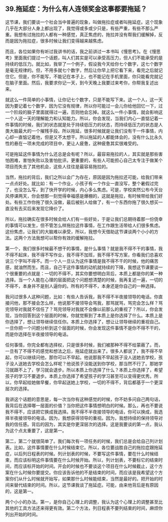 ## 39.拖延症：为什么有人连领奖金这事都要拖延？
这节课，我们要谈一个社会当中普遍的现象，叫做拖拉症或者叫拖延症。这个现象几乎在大部分人身上都出现了，我觉得或多或少只是，有些严重，有些不那么严重。我想有过拖拉的人都有一种感觉，真正焦虑的，拖拉并没有帮我们缓解掉，反而是因为拖拉症，很多时候让我们变得越来越焦虑。


而且，各位如果你有听过我讲书的话，我之前讲过一本书叫《慢思考》。在《慢思考》里面我们提过一个话题，叫人们其实是可以承受高压力，但人们不能承受的是持续的低压力。就比如，我举了一个例子，假设我今天给你七个数字，这七个数字是毫无规律的。但，不用多就七个数字，然后让你早上把它看下来，看完之后就记住它。但是，你不能写，不能记在本子上，也不能记在手机里面，你只能看完就记在脑子里面。然后，我要求你记一天，到今天晚上我要过来考你，你帮我复述出来。


就这么一件简单的小事情，让你记七个数字，只是不能写下来。这一个人，这一天因为要记着七个数字，因为它没有规律，所以你可能过一会儿你给他回忆一下，过一个阶段的脑子里面就得过一遍，否则他会忘掉。就这么一件小事情，就会影响这一个人这一天的理解能力和认知能力。所以，你会发现，当我们内心一直惦记着一件事情的时候，我们的状态就是处于持续低压力的状态，而持续低压力的状态是人类大脑最大的一个摧残手段。所以拖延，很多时候就是让我们没有干一件事情，内心却一直惦记着他，但是又不太想干。所以拖延的人都能体会的，没有什么比永久性的悬在一项未完成的项目中，更让人疲惫，这种疲惫其实很难受的。


可是拖延这件事情为什么还总是会有呢？所以，最容易拖拉的人，其实就是那些害怕困难，害怕失败以及害怕批评。更重要的，有些人可能担心自己太专注于做某个项目而失去了其他机会，这些人往往是最容易拖拉的。


当然，拖拉的背后，我们之所以会广为存在，原因是因为拖拉还可能，给我们带来一点点好处。就比如：有一个作业，小孩子有一个作业一直没写，整个暑假过完了，也没怎么写，到了快开学的时候，内心多么焦虑。可是，学校突然公布今天台风停课两天，你会想那一刻觉得幸福感是爆棚的，这就是拖拉，有时候带给我们好处。有些工作你拖了很久没做，最后被别人给做了，有一个东西你拖了很久想买一直没有去买后来发现它降价了。


所以，拖拉确实在很多时候会给人们有一些好处，于是让我们总期待着那一份侥幸的事情可以发生，但不管怎么样拖拉这件事情，在工作跟生活带给人们很多焦虑。这份焦虑，让我们的大脑难以承受，所以，我想今天借助这节课谈两个小小的方法。这两个方法我想可以帮你有效的缓解拖拉。


第一个，我们很多时候最不想干的事情，是什么事情？就是我不得不干的事情，我不得不起床，我不得不写作业，我不得不加班，我不得不写方案，你看我们总喜欢说三个字叫不得不。而一个人一旦认为这件事情是我不得不干的时候，他的痛苦感，就油然而生。而且，自己干这件事情的动机就持续的下降，我想这节课要谈一个很重要的点就是：一切的不得不，其实你要想明白背后，本质上都是你的某一种选择。当一个人能在心理的层面把这个问题想清楚的时候，我再复述一遍，一切的不得不，本身并不是别人逼你的。所有的不得不，本身还是你自己的一种选择。


我问过很多人这种问题，比如：有些人告诉我，我不得不半夜接领导的电话。你直接问他，那不接会怎么样，他说那不接领导会骂我，那骂就骂，骂完会怎么样？骂完领导对我就不信任了？骂完领导对我就不会像以前那么的重视了？所以，你会发现，当你回答到这个层面的时候，你就觉察到了本质上是你选择了什么。本质上是你选择了，想让领导继续信任你。本质上你选择了，想让让领导继续的重视自己。一旦你把一个问题分析到这个层面的时候，你会发现这件事情不是你不得不干的，而是你选择在半夜接领导的电话。


任何事情，你完全都有选择权，只是很多时候，我们被那种不得不给蒙蔽了。而，一旦有了不得不的感觉和想法之后，拖延症就出来了。很多人都说了，我不得不早起，你可以继续问他，那你可以不早起。他说那我不早起孩子没人送她去学校，孩子没人送她去学校会怎么样呢？他说孩子没能送到你学校，那当然不行了。那她学习就跟不上了，学习就会退步。所以本质上你选择了什么？本质上你选择了，希望孩子的学习不要退步。本质上你选择了希望孩子的学习甚至可以变得更优秀。所以，你早起给她做早餐，你早起送她上学校，一切的不得不，背后都基于一个更深层次的选择。


我讲这个话题的意思是，每一次当你有这种感觉的时候，你不妨多问自己两句话，我背后在选择哪一层面的价值？当你把这件事情想明白的时候。那么，再也不要说我不得不，应该把它换成我选择。我不得不半夜接领导的电话，你可以换成，我选择半夜接领导的电话。因为，我想获得领导的重视。因为，我想持续的保持领导对我的信任感。背后的因为，其实是你更深层次的选择。这是我要谈的第一点，我认为这个点太重要了，这是第一。


第二，第二个就很简单了。我们每次有一项任务的时候，我们总是会给自己列计划表。比如，这件事情要在什么时候结束它。所以，各位要战胜自己的拖拉症跟拖延症，以后列日程表的时候。列计划表的时候，不要写这件事情，要在什么时候结束，而应该标明这件事情要在什么时候开始。所以，列计划表，不要标它的结束时间，而应该标开始的时间。开会的时候也不要谈这个项目在什么时候截止，这个方案在什么时候你要提交。你应该告诉他的不是结束的时间，而应该是我希望这个方案你们从什么时候就开始写，如果那什么时候能结束，当然是最好的。把开始的时间来替代结束的时间。所以，这节课我谈了拖延症。可能，由来他背后是有原因的，这是第一。


两个小小的办法。第一，是你自己心理上的调整，我认为这个心理上的调整甚至比其他的工具方法还来得更有效。第二个方法，列日程表不要列结束的时间，麻烦你列出开始的时间。

